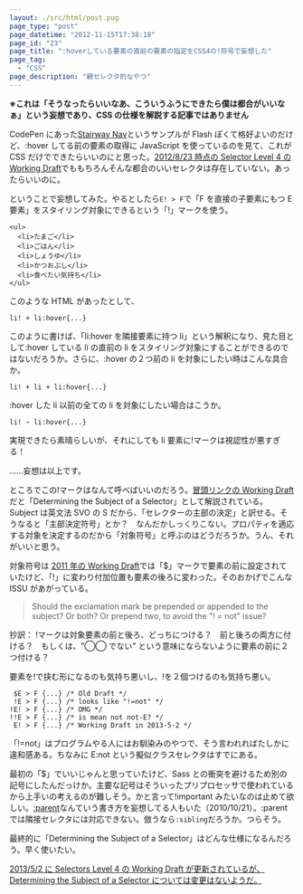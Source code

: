 ```yaml
---
layout: ./src/html/post.pug
page_type: "post"
page_datetime: "2012-11-15T17:38:18"
page_id: "23"
page_title: ":hoverしている要素の直前の要素の指定をCSS4の!符号で妄想した"
page_tag:
  - "CSS"
page_description: "親セレクタ的なやつ"
---
```


**※これは「そうなったらいいなあ、こういうふうにできたら僕は都合がいいなぁ」という妄想であり、CSS の仕様を解説する記事ではありません**

CodePen にあった[Stairway Nav](http://codepen.io/chriscoyier/pen/hgplm)というサンプルが Flash ぽくて格好よいのだけど、:hover してる前の要素の取得に JavaScript を使っているのを見て、これが CSS だけでできたらいいのにと思った。[2012/8/23 時点の Selector Level 4 の Working Draft](http://www.w3.org/TR/2012/WD-selectors4-20120823/#overview)でももちろんそんな都合のいいセレクタは存在していない。あったらいいのに。

ということで妄想してみた。やるとしたら`E! > F`で「F を直接の子要素にもつ E 要素」をスタイリング対象にできるという「!」マークを使う。

<pre title="HTML"><code data-language="html">&lt;ul&gt;
  &lt;li&gt;たまご&lt;/li&gt;
  &lt;li&gt;ごはん&lt;/li&gt;
  &lt;li&gt;しょうゆ&lt;/li&gt;
  &lt;li&gt;かつおぶし&lt;/li&gt;
  &lt;li&gt;食べたい気持ち&lt;/li&gt;
&lt;/ul&gt;
</code></pre>

このような HTML があったとして、

<pre title="CSS"><code data-language="css">li! + li:hover{...}</code></pre>

このように書けば、「li:hover を隣接要素に持つ li」という解釈になり、見た目として:hover している li の直前の li をスタイリング対象にすることができるのではないだろうか。さらに、:hover の２つ前の li を対象にしたい時はこんな具合か。

<pre title="CSS"><code data-language="css">li! + li + li:hover{...}</code></pre>

:hover した li 以前の全ての li を対象にしたい場合はこうか。

<pre title="CSS"><code data-language="css">li! ~ li:hover{...}</code></pre>

実現できたら素晴らしいが、それにしても li 要素に!マークは視認性が悪すぎる！

......妄想は以上です。

ところでこの!マークはなんて呼べばいいのだろう。[冒頭リンクの Working Draft](http://www.w3.org/TR/2012/WD-selectors4-20120823/#subject)だと「Determining the Subject of a Selector」として解説されている。Subject は英文法 SVO の S だから、「セレクターの主部の決定」と訳せる。そうなると「主部決定符号」とか？　なんだかしっくりこない。プロパティを適応する対象を決定するのだから「対象符号」と呼ぶのはどうだろうか。うん、それがいいと思う。

対象符号は [2011 年の Working Draft](http://www.w3.org/TR/2011/WD-selectors4-20110929/#overview)では「\$」マークで要素の前に設定されていたけど、「!」に変わり付加位置も要素の後ろに変わった。そのおかげでこんな ISSU があがっている。

> Should the exclamation mark be prepended or appended to the subject? Or both? Or prepend two, to avoid the "! = not" issue?

抄訳： !マークは対象要素の前と後ろ、どっちにつける？　前と後ろの両方に付ける？　もしくは、"◯◯ でない" という意味にならないように要素の前に２つ付ける？

要素を!で挟む形になるのも気持ち悪いし、!を２個つけるのも気持ち悪い。

<pre title="CSS"><code data-language="css"> $E > F {...} /* Old Draft */
 !E > F {...} /* looks like "!=not" */
!E! > F {...} /* OMG */
!!E > F {...} /* is mean not not-E? */
 E! > F {...} /* Working Draft in 2013-5-2 */</code></pre>

「!=not」はプログラムやる人にはお馴染みのやつで、そう言われればたしかに違和感ある。ちなみに E:not という擬似クラスセレクタはすでにある。

最初の「\$」でいいじゃんと思っていたけど、Sass との衝突を避けるため別の記号にしたんだっけか。主要な記号はそういったプリプロセッサで使われているから上手いの考えるのが難しそう。かと言って!important みたいなのは止めて欲しい。[:parent](http://css-tricks.com/parent-selectors-in-css/)なんていう書き方を妄想してる人もいた（2010/10/21）。:parent では隣接セレクタには対応できない。倣うなら`:sibling`だろうか。つらそう。

最終的に「Determining the Subject of a Selector」はどんな仕様になるんだろう。早く使いたい。

<ins datetime="2013-05-25T13:00+09:00">[2013/5/2 に Selectors Level 4 の Working Draft が更新され](http://www.w3.org/TR/2013/WD-selectors4-20130502/#subject)ているが、Determining the Subject of a Selector については変更はないようだ。</ins>
